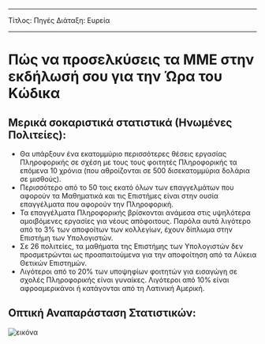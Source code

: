 * * *

Τίτλος: Πηγές Διάταξη: Ευρεία

* * *

# Πώς να προσελκύσεις τα ΜΜΕ στην εκδήλωσή σου για την Ώρα του Κώδικα

## Μερικά σοκαριστικά στατιστικά (Ηνωμένες Πολιτείες):

  * Θα υπάρξουν ένα εκατομμύριο περισσότερες θέσεις εργασίας Πληροφορικής σε σχέση με τους τους φοιτητές Πληροφορικής τα επόμενα 10 χρόνια (που αθροίζονται σε 500 δισεκατομμύρια δολάρια σε μισθούς).
  * Περισσότερο από το 50 τοις εκατό όλων των επαγγελμάτων που αφορούν τα Μαθηματικά και τις Επιστήμες είναι στην ουσία επαγγέλματα που αφορούν την Πληροφορική. 
  * Τα επαγγέλματα Πληροφορικής βρίσκονται ανάμεσα στις υψηλότερα αμοιβόμενες εργασίες για νέους απόφοιτους. Παρόλα αυτά λιγότερο από το 3% των αποφοίτων των κολλεγίων, έχουν δίπλωμα στην Επιστήμη των Υπολογιστών.
  * Σε 26 πολιτείες, τα μαθήματα της Επιστήμης των Υπολογιστών δεν προσμετρώνται ως προαπαιτούμενα για την αποφοίτηση από τα Λύκεια Θετικών Επιστημών. 
  * Λιγότεροι από το 20% των υποψηφίων φοιτητών για εισαγώγη σε σχολές Πληροφορικής είναι γυναίκες. Λιγότεροι από 10% είναι αφροαμερικάνοι ή κατάγονται από τη Λατινική Αμερική.

## Οπτική Αναπαράσταση Στατιστικών:

![εικόνα](http://code.org/images/fit-8000/Code.org_infographic.png)